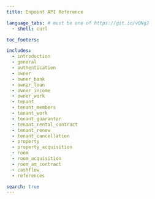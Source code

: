 ```yaml
---
title: Enpoint API Reference

language_tabs: # must be one of https://git.io/vQNgJ
  - shell: curl

toc_footers:

includes:
  - introduction
  - general
  - authentication
  - owner
  - owner_bank
  - owner_loan
  - owner_income
  - owner_work
  - tenant
  - tenant_members
  - tenant_work
  - tenant_guarantor
  - tenant_rental_contract
  - tenant_renew
  - tenant_cancellation
  - property
  - property_acquisition
  - room
  - room_acquisition
  - room_am_contract
  - cashflow
  - references

search: true
---
```


